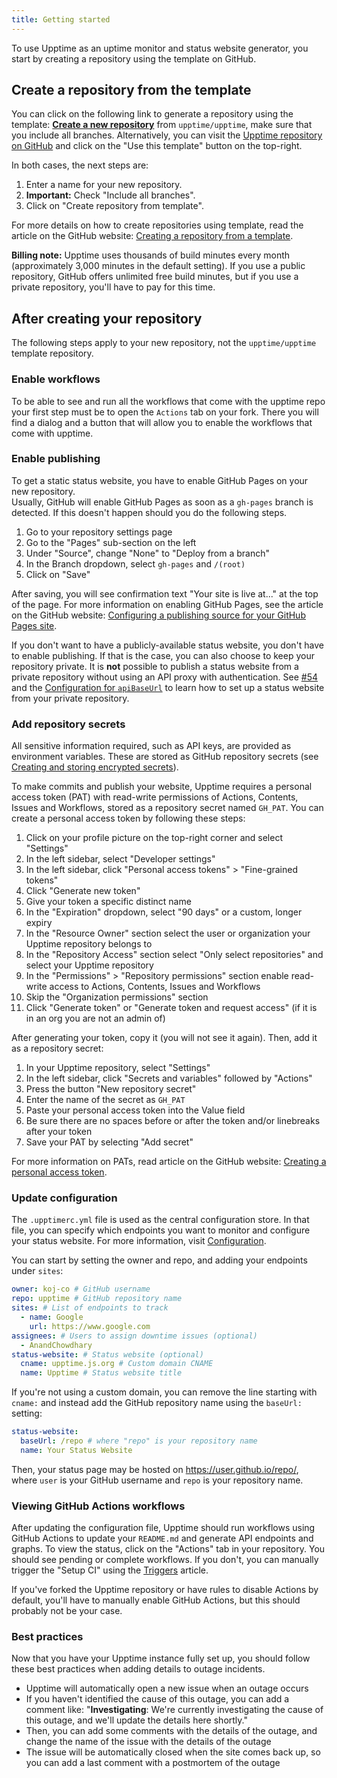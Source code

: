 ```yaml
---
title: Getting started
---
```


To use Upptime as an uptime monitor and status website generator, you start by creating a repository using the template on GitHub.

## Create a repository from the template

You can click on the following link to generate a repository using the template: [**Create a new repository**](https://github.com/upptime/upptime/generate) from `upptime/upptime`, make sure that you include all branches. Alternatively, you can visit the [Upptime repository on GitHub](https://github.com/upptime/upptime) and click on the "Use this template" button on the top-right. 

In both cases, the next steps are:

1. Enter a name for your new repository.
1. **Important:** Check "Include all branches".
1. Click on "Create repository from template".

For more details on how to create repositories using template, read the article on the GitHub website: [Creating a repository from a template](https://docs.github.com/en/free-pro-team@latest/github/creating-cloning-and-archiving-repositories/creating-a-repository-from-a-template).

**Billing note:** Upptime uses thousands of build minutes every month (approximately 3,000 minutes in the default setting). If you use a public repository, GitHub offers unlimited free build minutes, but if you use a private repository, you'll have to pay for this time.

## After creating your repository

The following steps apply to your new repository, not the `upptime/upptime` template repository.

### Enable workflows

To be able to see and run all the workflows that come with the upptime repo your first step must be to open the `Actions` tab on your fork. There you will find a dialog and a button that will allow you to enable the workflows that come with upptime.

### Enable publishing

To get a static status website, you have to enable GitHub Pages on your new repository.  
Usually, GitHub will enable GitHub Pages as soon as a `gh-pages` branch is detected. If this doesn't happen should you do the following steps.

1. Go to your repository settings page
1. Go to the "Pages" sub-section on the left
1. Under "Source", change "None" to "Deploy from a branch"
1. In the Branch dropdown, select `gh-pages` and `/(root)`
1. Click on "Save"

After saving, you will see confirmation text "Your site is live at..." at the top of the page. For more information on enabling GitHub Pages, see the article on the GitHub website: [Configuring a publishing source for your GitHub Pages site](https://docs.github.com/en/free-pro-team@latest/github/working-with-github-pages/configuring-a-publishing-source-for-your-github-pages-site).

If you don't want to have a publicly-available status website, you don't have to enable publishing. If that is the case, you can also choose to keep your repository private. It is **not** possible to publish a status website from a private repository without using an API proxy with authentication. See [#54](https://github.com/upptime/upptime/issues/54) and the [Configuration for `apiBaseUrl`](https://upptime.js.org/docs/configuration#custom-api-base-url) to learn how to set up a status website from your private repository.

### Add repository secrets

All sensitive information required, such as API keys, are provided as environment variables. These are stored as GitHub repository secrets (see [Creating and storing encrypted secrets](https://docs.github.com/en/free-pro-team@latest/actions/reference/encrypted-secrets)).

To make commits and publish your website, Upptime requires a personal access token (PAT) with read-write permissions of Actions, Contents, Issues and Workflows, stored as a repository secret named `GH_PAT`. You can create a personal access token by following these steps:

1. Click on your profile picture on the top-right corner and select "Settings"
2. In the left sidebar, select "Developer settings"
3. In the left sidebar, click "Personal access tokens" > "Fine-grained tokens"
4. Click "Generate new token"
5. Give your token a specific distinct name
6. In the "Expiration" dropdown, select "90 days" or a custom, longer expiry
7. In the "Resource Owner" section select the user or organization your Upptime repository belongs to
8. In the "Repository Access" section select "Only select repositories" and select your Upptime repository
9. In the "Permissions" > "Repository permissions" section enable read-write access to Actions, Contents, Issues and Workflows
10. Skip the "Organization permissions" section
11. Click "Generate token" or "Generate token and request access" (if it is in an org you are not an admin of)

After generating your token, copy it (you will not see it again). Then, add it as a repository secret:

1. In your Upptime repository, select "Settings"
2. In the left sidebar, click "Secrets and variables" followed by "Actions"
3. Press the button "New repository secret"
4. Enter the name of the secret as `GH_PAT`
5. Paste your personal access token into the Value field
6. Be sure there are no spaces before or after the token and/or linebreaks after your token
7. Save your PAT by selecting "Add secret"

For more information on PATs, read article on the GitHub website: [Creating a personal access token](https://docs.github.com/en/free-pro-team@latest/github/authenticating-to-github/creating-a-personal-access-token).

### Update configuration

The `.upptimerc.yml` file is used as the central configuration store. In that file, you can specify which endpoints you want to monitor and configure your status website. For more information, visit [Configuration](/docs/configuration).

You can start by setting the owner and repo, and adding your endpoints under `sites`:

```yaml title=".upptimerc.yml"
owner: koj-co # GitHub username
repo: upptime # GitHub repository name
sites: # List of endpoints to track
  - name: Google
    url: https://www.google.com
assignees: # Users to assign downtime issues (optional)
  - AnandChowdhary
status-website: # Status website (optional)
  cname: upptime.js.org # Custom domain CNAME
  name: Upptime # Status website title
```

If you're not using a custom domain, you can remove the line starting with `cname:` and instead add the GitHub repository name using the `baseUrl:` setting:

```yaml
status-website:
  baseUrl: /repo # where "repo" is your repository name
  name: Your Status Website
```

Then, your status page may be hosted on https://user.github.io/repo/, where `user` is your GitHub username and `repo` is your repository name.

### Viewing GitHub Actions workflows

After updating the configuration file, Upptime should run workflows using GitHub Actions to update your `README.md` and generate API endpoints and graphs. To view the status, click on the "Actions" tab in your repository. You should see pending or complete workflows. If you don't, you can manually trigger the "Setup CI" using the [Triggers](/docs/triggers) article.

If you've forked the Upptime repository or have rules to disable Actions by default, you'll have to manually enable GitHub Actions, but this should probably not be your case.

### Best practices

Now that you have your Upptime instance fully set up, you should follow these best practices when adding details to outage incidents.

- Upptime will automatically open a new issue when an outage occurs
- If you haven't identified the cause of this outage, you can add a comment like: "**Investigating**: We're currently investigating the cause of this outage, and we'll update the details here shortly."
- Then, you can add some comments with the details of the outage, and change the name of the issue with the details of the outage
- The issue will be automatically closed when the site comes back up, so you can add a last comment with a postmortem of the outage

